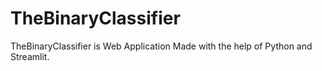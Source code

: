 # TheBinaryClassifier
TheBinaryClassifier is Web Application Made with the help of Python and Streamlit.
